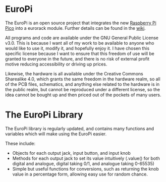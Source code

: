 # EuroPi

The EuroPi is an open source project that integrates the new [Raspberry Pi Pico](https://www.raspberrypi.org/products/raspberry-pi-pico/) into a eurorack module. Further details can be found in the [wiki](https://github.com/roryjamesallen/EuroPi/wiki).

All programs and code are available under the GNU General Public License v3.0. This is because I want all of my work to be available to anyone who would like to use it, modify it, and hopefully enjoy it. I have chosen this specific license because I want to ensure that this freedom of use will be granted to everyone in the future, and there is no risk of external profit motive reducing accessibility or driving up prices. 

Likewise, the hardware is all available under the Creative Commons Sharealike 4.0, which grants the same freedom in the hardware realm, so all of the PCB files, schematics, and anything else related to the hardware is in the public realm, but cannot be reproduced under a different license, so the idea cannot be bought up and then priced out of the pockets of many users.

# The EuroPi Library

The EuroPi library is regularly updated, and contains many functions and variables which will make using the EuroPi easier.

These include:
- Objects for each output jack, input button, and input knob
- Methods for each output jack to set its value intuitively (.value() for both digital and analogue, digital taking 0/1, and analogue taking 0-65535)
- Simple but useful functions for conversions, such as returning the knob value in a percentage form, allowing easy use for random chance.
